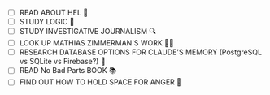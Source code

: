 - [ ] READ ABOUT HEL 🌙
- [ ] STUDY LOGIC 🧠
- [ ] STUDY INVESTIGATIVE JOURNALISM 🔍
- [ ] LOOK UP MATHIAS ZIMMERMAN'S WORK 👨‍🎓
- [ ] RESEARCH DATABASE OPTIONS FOR CLAUDE'S MEMORY (PostgreSQL vs SQLite vs Firebase?) 💾
- [ ] READ No Bad Parts BOOK 📚
- [ ] FIND OUT HOW TO HOLD SPACE FOR ANGER 😤
